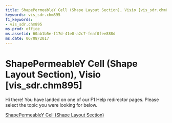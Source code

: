 ```yaml
---
title: ShapePermeableY Cell (Shape Layout Section), Visio [vis_sdr.chm895]
keywords: vis_sdr.chm895
f1_keywords:
- vis_sdr.chm895
ms.prod: office
ms.assetid: 60ab1b5e-f17d-41e0-a2c7-feaf0fee888d
ms.date: 06/08/2017
---
```



# ShapePermeableY Cell (Shape Layout Section), Visio [vis_sdr.chm895]

Hi there! You have landed on one of our F1 Help redirector pages. Please select the topic you were looking for below.

[ShapePermeableY Cell (Shape Layout Section)](http://msdn.microsoft.com/library/90701ecf-3d34-2eac-9ee9-7965e16c0f7c%28Office.15%29.aspx)

